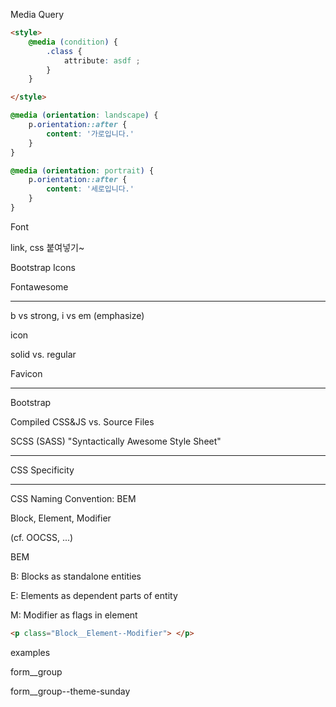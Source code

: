 Media Query

```html
<style>
    @media (condition) {
        .class {
            attribute: asdf ;
        }
    }

</style>
```

```css
@media (orientation: landscape) {
    p.orientation::after {
        content: '가로입니다.'
    }
}

@media (orientation: portrait) {
    p.orientation::after {
        content: '세로입니다.'
    }
}
```



Font

link, css 붙여넣기~



Bootstrap Icons

Fontawesome

----



b vs strong, i vs em (emphasize)

icon

solid vs. regular



Favicon

----

Bootstrap

Compiled CSS&JS vs. Source Files



SCSS (SASS) "Syntactically Awesome Style Sheet"



----

CSS Specificity



----

CSS Naming Convention: BEM

Block, Element, Modifier

(cf. OOCSS, ...)



BEM

B: Blocks as standalone entities

E: Elements as dependent parts of entity

M: Modifier as flags in element

```html
<p class="Block__Element--Modifier"> </p>
```

examples

form__group

form__group--theme-sunday

